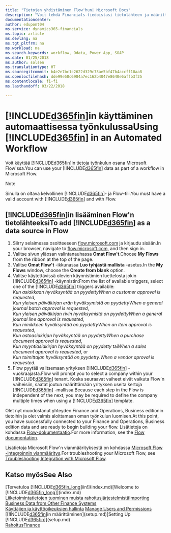 ```yaml
---
title: "Tietojen yhdistäminen Flow'hun| Microsoft Docs"
description: "Voit tehdä Financials-tiedoistasi tietolähteen ja määrittää verkkopalveluidesi OData-osoitteen, jolla rakennat automaattisen työkulun."
documentationcenter: 
author: edupont04
ms.service: dynamics365-financials
ms.topic: article
ms.devlang: na
ms.tgt_pltfrm: na
ms.workload: na
ms.search.keywords: workflow, Odata, Power App, SOAP
ms.date: 01/25/2018
ms.author: solsen
ms.translationtype: HT
ms.sourcegitcommit: b4e2e7bc1c2622d329c73ae5bf47b4accff10aa8
ms.openlocfilehash: dde99e50c6984a7ec162b4047e8640e6affb3f25
ms.contentlocale: fi-fi
ms.lasthandoff: 03/22/2018

---
```

# <a name="using-included365finincludesd365finmdmd-in-an-automated-workflow"></a><span data-ttu-id="5c184-103">[!INCLUDE[d365fin](includes/d365fin_md.md)]in käyttäminen automaattisessa työnkulussa</span><span class="sxs-lookup"><span data-stu-id="5c184-103">Using [!INCLUDE[d365fin](includes/d365fin_md.md)] in an Automated Workflow</span></span>
<span data-ttu-id="5c184-104">Voit käyttää [!INCLUDE[d365fin](includes/d365fin_md.md)]in tietoja työnkulun osana Microsoft Flow'ssa.</span><span class="sxs-lookup"><span data-stu-id="5c184-104">You can use your [!INCLUDE[d365fin](includes/d365fin_md.md)] data as part of a workflow in Microsoft Flow.</span></span>  

> [!NOTE]  
>   <span data-ttu-id="5c184-105">Sinulla on oltava kelvollinen [!INCLUDE[d365fin](includes/d365fin_md.md)]- ja Flow-tili.</span><span class="sxs-lookup"><span data-stu-id="5c184-105">You must have a valid account with [!INCLUDE[d365fin](includes/d365fin_md.md)] and with Flow.</span></span>  

## <a name="to-add-included365finincludesd365finmdmd-as-a-data-source-in-flow"></a><span data-ttu-id="5c184-106">[!INCLUDE[d365fin](includes/d365fin_md.md)]in lisääminen Flow'n tietolähteeksi</span><span class="sxs-lookup"><span data-stu-id="5c184-106">To add [!INCLUDE[d365fin](includes/d365fin_md.md)] as a data source in Flow</span></span>
1. <span data-ttu-id="5c184-107">Siirry selaimessa osoitteeseen [flow.microsoft.com](https://flow.microsoft.com/en-us/) ja kirjaudu sisään.</span><span class="sxs-lookup"><span data-stu-id="5c184-107">In your browser, navigate to [flow.microsoft.com](https://flow.microsoft.com/en-us/), and then sign in.</span></span>
2. <span data-ttu-id="5c184-108">Valitse sivun yläosan valintanauhassa **Omat Flow't**.</span><span class="sxs-lookup"><span data-stu-id="5c184-108">Choose **My Flows** from the ribbon at the top of the page.</span></span>
3. <span data-ttu-id="5c184-109">Valitse **Omat Flow't** -ikkunassa **Luo tyhjästä mallista** -asetus.</span><span class="sxs-lookup"><span data-stu-id="5c184-109">In the **My Flows** window, choose the **Create from blank** option.</span></span>
4. <span data-ttu-id="5c184-110">Valitse käytettävissä olevien käynnistimien luettelosta jokin [!INCLUDE[d365fin](includes/d365fin_md.md)] -käynnistin:</span><span class="sxs-lookup"><span data-stu-id="5c184-110">From the list of available triggers, select one of the [!INCLUDE[d365fin](includes/d365fin_md.md)] triggers available:</span></span>  
    <span data-ttu-id="5c184-111">*Kun asiakkaan hyväksyntää on pyydetty*</span><span class="sxs-lookup"><span data-stu-id="5c184-111">*When a customer approval is requested*,</span></span>  
    <span data-ttu-id="5c184-112">*Kun yleisen päiväkirjan erän hyväksymistä on pyydetty*</span><span class="sxs-lookup"><span data-stu-id="5c184-112">*When a general journal batch approval is requested*,</span></span>  
    <span data-ttu-id="5c184-113">*Kun yleisen päiväkirjan rivin hyväksymistä on pyydetty*</span><span class="sxs-lookup"><span data-stu-id="5c184-113">*When a general journal line approval is requested*,</span></span>  
    <span data-ttu-id="5c184-114">*Kun nimikkeen hyväksyntää on pyydetty*</span><span class="sxs-lookup"><span data-stu-id="5c184-114">*When an item approval is requested*,</span></span>  
    <span data-ttu-id="5c184-115">*Kun ostoasiakirjan hyväksyntää on pyydetty*</span><span class="sxs-lookup"><span data-stu-id="5c184-115">*When a purchase document approval is requested*,</span></span>  
    <span data-ttu-id="5c184-116">*Kun myyntiasiakirjan hyväksyntää on pyydetty* tai</span><span class="sxs-lookup"><span data-stu-id="5c184-116">*When a sales document approval is requested*, or</span></span>  
    <span data-ttu-id="5c184-117">*Kun toimittajan hyväksyntää on pyydetty*.</span><span class="sxs-lookup"><span data-stu-id="5c184-117">*When a vendor aproval is requested*.</span></span>
5. <span data-ttu-id="5c184-118">Flow pyytää valitsemaan yrityksen [!INCLUDE[d365fin](includes/d365fin_md.md)] -vuokraajasta.</span><span class="sxs-lookup"><span data-stu-id="5c184-118">Flow will prompt you to select a company within your [!INCLUDE[d365fin](includes/d365fin_md.md)] tenant.</span></span> <span data-ttu-id="5c184-119">Koska seuraavat vaiheet eivät vaikuta Flow'n vaiheisiin, saatat joutua määrittämään yrityksen useita kertoja [!INCLUDE[d365fin](includes/d365fin_md.md)] -mallissa.</span><span class="sxs-lookup"><span data-stu-id="5c184-119">Because each step in the Flow is independent of the next, you may be required to define the company multiple times when using a [!INCLUDE[d365fin](includes/d365fin_md.md)] template.</span></span>

<span data-ttu-id="5c184-120">Olet nyt muodostanut yhteyden Finance and Operations, Business editionin tietoihin ja olet valmis aloittamaan oman työnkulun luomisen.</span><span class="sxs-lookup"><span data-stu-id="5c184-120">At this point, you have successfully connected to your Finance and Operations, Business edition data and are ready to begin building your flow.</span></span> <span data-ttu-id="5c184-121">Lisätietoja on kohdassa [Flow-dokumentaatio](https://flow.microsoft.com/documentation/getting-started/).</span><span class="sxs-lookup"><span data-stu-id="5c184-121">For more information, see the [Flow documentation](https://flow.microsoft.com/documentation/getting-started/).</span></span>

<span data-ttu-id="5c184-122">Lisätietoja Microsoft Flow'n vianmäärityksestä on kohdassa [Microsoft Flow -integroinnin vianmääritys](across-troubleshooting-how-use-financials-data-source-flow.md).</span><span class="sxs-lookup"><span data-stu-id="5c184-122">For troubleshooting your Microsoft Flow, see [Troubleshooting Integration with Microsoft Flow](across-troubleshooting-how-use-financials-data-source-flow.md).</span></span>

## <a name="see-also"></a><span data-ttu-id="5c184-123">Katso myös</span><span class="sxs-lookup"><span data-stu-id="5c184-123">See Also</span></span>
<span data-ttu-id="5c184-124">[Tervetuloa [!INCLUDE[d365fin_long](includes/d365fin_long_md.md)]iin!](index.md)</span><span class="sxs-lookup"><span data-stu-id="5c184-124">[Welcome to [!INCLUDE[d365fin_long](includes/d365fin_long_md.md)]](index.md)</span></span>  
[<span data-ttu-id="5c184-125">Liiketoimintatietojen tuominen muista rahoitusjärjestelmistä</span><span class="sxs-lookup"><span data-stu-id="5c184-125">Importing Business Data from Other Finance Systems</span></span>](upload-data.md)  
<span data-ttu-id="5c184-126">[Käyttäjien ja käyttöoikeuksien hallinta](ui-how-users-permissions.md)  </span><span class="sxs-lookup"><span data-stu-id="5c184-126">[Manage Users and Permissions](ui-how-users-permissions.md)  </span></span>  
<span data-ttu-id="5c184-127">[[!INCLUDE[d365fin](includes/d365fin_md.md)]in määrittäminen](setup.md)</span><span class="sxs-lookup"><span data-stu-id="5c184-127">[Setting Up [!INCLUDE[d365fin](includes/d365fin_md.md)]](setup.md)</span></span>  
[<span data-ttu-id="5c184-128">Rahoitus</span><span class="sxs-lookup"><span data-stu-id="5c184-128">Finance</span></span>](finance.md)  

